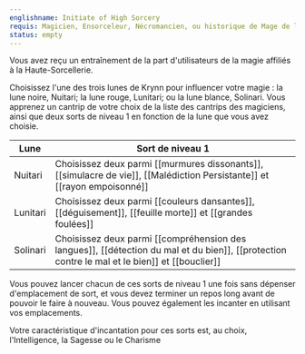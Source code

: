 ```yaml
---
englishname: Initiate of High Sorcery
requis: Magicien, Ensorceleur, Nécromancien, ou historique de Mage de la Haute-Sorcellerie
status: empty
---
```

Vous avez reçu un entraînement de la part d'utilisateurs de la magie affiliés à la Haute-Sorcellerie.

Choisissez l'une des trois lunes de Krynn pour influencer votre magie : la lune noire, Nuitari; la lune rouge, Lunitari; ou la lune blance, Solinari. Vous apprenez un cantrip de votre choix de la liste des cantrips des magiciens, ainsi que deux sorts de niveau 1 en fonction de la lune que vous avez choisie.

| Lune | Sort de niveau 1 |
|------|------------------|
| Nuitari | Choisissez deux parmi [[murmures dissonants]], [[simulacre de vie]], [[Malédiction Persistante]] et [[rayon empoisonné]] |
| Lunitari | Choisissez deux parmi [[couleurs dansantes]], [[déguisement]], [[feuille morte]] et [[grandes foulées]] |
| Solinari | Choisissez deux parmi [[compréhension des langues]], [[détection du mal et du bien]], [[protection contre le mal et le bien]] et [[bouclier]] |

Vous pouvez lancer chacun de ces sorts de niveau 1 une fois sans dépenser d'emplacement de sort, et vous devez terminer un repos long avant de pouvoir le faire à nouveau. Vous pouvez également les incanter en utilisant vos emplacements.

Votre caractéristique d'incantation pour ces sorts est, au choix, l'Intelligence, la Sagesse ou le Charisme
